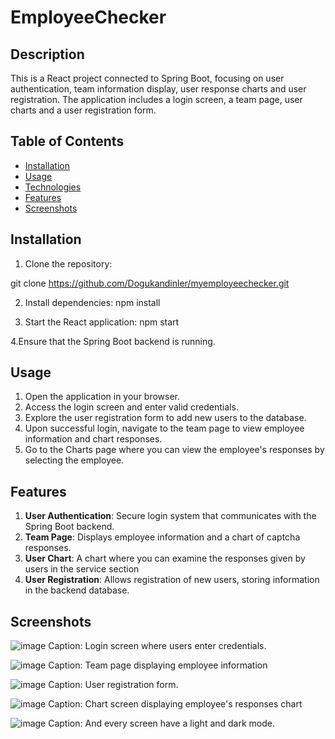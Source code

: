 # EmployeeChecker

## Description
This is a React project connected to Spring Boot, focusing on user authentication, team information display, user response charts and user registration. The application includes a login screen, a team page, user charts and a user registration form.

## Table of Contents

- [Installation](#installation)
- [Usage](#usage)
- [Technologies](#technologies)
- [Features](#features)
- [Screenshots](#Screenshots)



## Installation

1. Clone the repository:

git clone https://github.com/Dogukandinler/myemployeechecker.git

2. Install dependencies:
    npm install

3. Start the React application:
   npm start

4.Ensure that the Spring Boot backend is running.

## Usage

1. Open the application in your browser.
2. Access the login screen and enter valid credentials.
3. Explore the user registration form to add new users to the database.
4. Upon successful login, navigate to the team page to view employee information and chart responses.
5. Go to the Charts page where you can view the employee's responses by selecting the employee.

## Features

1. **User Authentication**: Secure login system that communicates with the Spring Boot backend.
2. **Team Page**: Displays employee information and a chart of captcha responses.
3. **User Chart**: A chart where you can examine the responses given by users in the service section
4. **User Registration**: Allows registration of new users, storing information in the backend database.


## Screenshots

![image](https://github.com/Dogukandinler/myemployeechecker/assets/82346619/2255e3b6-73a4-42f8-a2a2-5ee1c79a82cb)
Caption: Login screen where users enter credentials.


![image](https://github.com/Dogukandinler/myemployeechecker/assets/82346619/656e7790-7229-4acb-aa89-6348b4452591)
Caption: Team page displaying employee information

![image](https://github.com/Dogukandinler/myemployeechecker/assets/82346619/5cee2580-7f65-478a-819e-0c4c119143d4)
Caption: User registration form.

![image](https://github.com/Dogukandinler/myemployeechecker/assets/82346619/c6267ccc-824d-4e3d-9c28-bb960fc82651)
Caption: Chart screen displaying employee's responses chart

![image](https://github.com/Dogukandinler/myemployeechecker/assets/82346619/4ae04035-20c7-4800-a2eb-0c662f1bc608)
Caption: And every screen have a light and dark mode.




